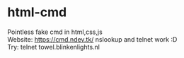 # html-cmd
Pointless fake cmd in html,css,js   
Website: https://cmd.ndev.tk/
nslookup and telnet work :D  
Try: telnet towel.blinkenlights.nl
